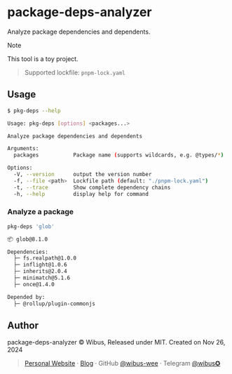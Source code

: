 # package-deps-analyzer

Analyze package dependencies and dependents.

> [!NOTE]
> This tool is a toy project.

> Supported lockfile: `pnpm-lock.yaml`

## Usage

```bash
$ pkg-deps --help

Usage: pkg-deps [options] <packages...>

Analyze package dependencies and dependents

Arguments:
  packages           Package name (supports wildcards, e.g. @types/*)

Options:
  -V, --version      output the version number
  -f, --file <path>  Lockfile path (default: "./pnpm-lock.yaml")
  -t, --trace        Show complete dependency chains
  -h, --help         display help for command
```

### Analyze a package

```bash
pkg-deps 'glob'

📦 glob@8.1.0

Dependencies:
  ├─ fs.realpath@1.0.0
  ├─ inflight@1.0.6
  ├─ inherits@2.0.4
  ├─ minimatch@5.1.6
  ├─ once@1.4.0

Depended by:
  ├─ @rollup/plugin-commonjs

```


## Author

package-deps-analyzer © Wibus, Released under MIT. Created on Nov 26, 2024

> [Personal Website](http://wibus.ren/) · [Blog](https://blog.wibus.ren/) · GitHub [@wibus-wee](https://github.com/wibus-wee/) · Telegram [@wibus✪](https://t.me/wibus_wee)
